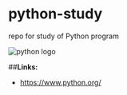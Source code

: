 # python-study
repo for study of Python program

![python logo](https://www.python.org/static/img/python-logo.png)

##**Links:**

* https://www.python.org/
